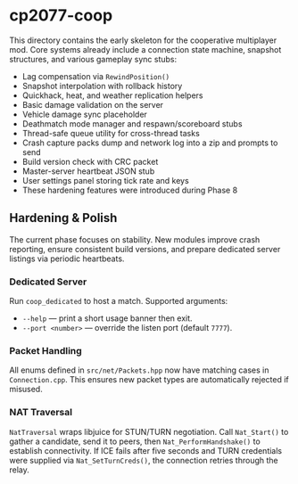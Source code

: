 # cp2077-coop

This directory contains the early skeleton for the cooperative multiplayer mod.
Core systems already include a connection state machine, snapshot structures,
and various gameplay sync stubs:
* Lag compensation via `RewindPosition()`
* Snapshot interpolation with rollback history
* Quickhack, heat, and weather replication helpers
* Basic damage validation on the server
* Vehicle damage sync placeholder
* Deathmatch mode manager and respawn/scoreboard stubs
* Thread-safe queue utility for cross-thread tasks
* Crash capture packs dump and network log into a zip and prompts to send
* Build version check with CRC packet
* Master-server heartbeat JSON stub
* User settings panel storing tick rate and keys
* These hardening features were introduced during Phase 8

## Hardening & Polish
The current phase focuses on stability.
New modules improve crash reporting, ensure consistent build versions,
and prepare dedicated server listings via periodic heartbeats.

### Dedicated Server
Run `coop_dedicated` to host a match. Supported arguments:

* `--help` — print a short usage banner then exit.
* `--port <number>` — override the listen port (default `7777`).

### Packet Handling
All enums defined in `src/net/Packets.hpp` now have matching cases in `Connection.cpp`.
This ensures new packet types are automatically rejected if misused.

### NAT Traversal
`NatTraversal` wraps libjuice for STUN/TURN negotiation.
Call `Nat_Start()` to gather a candidate, send it to peers,
then `Nat_PerformHandshake()` to establish connectivity.
If ICE fails after five seconds and TURN credentials were supplied
via `Nat_SetTurnCreds()`, the connection retries through the relay.
